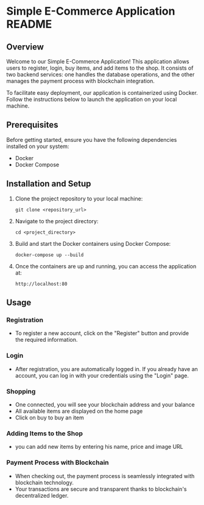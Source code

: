 # Simple E-Commerce Application README

## Overview
Welcome to our Simple E-Commerce Application! This application allows users to register, login, buy items, and add items to the shop. It consists of two backend services: one handles the database operations, and the other manages the payment process with blockchain integration.

To facilitate easy deployment, our application is containerized using Docker. Follow the instructions below to launch the application on your local machine.

## Prerequisites
Before getting started, ensure you have the following dependencies installed on your system:
- Docker
- Docker Compose

## Installation and Setup
1. Clone the project repository to your local machine:
    ```
    git clone <repository_url>
    ```

2. Navigate to the project directory:
    ```
    cd <project_directory>
    ```

3. Build and start the Docker containers using Docker Compose:
    ```
    docker-compose up --build
    ```

4. Once the containers are up and running, you can access the application at:
    ```
    http://localhost:80
    ```

## Usage
### Registration
- To register a new account, click on the "Register" button and provide the required information.

### Login
- After registration, you are automatically logged in. If you already have an account, you can log in with your credentials using the "Login" page.

### Shopping
- One connected, you will see your blockchain address and your balance
- All available items are displayed on the home page
- Click on buy to buy an item

### Adding Items to the Shop
- you can add new items by entering his name, price and image URL

### Payment Process with Blockchain
- When checking out, the payment process is seamlessly integrated with blockchain technology.
- Your transactions are secure and transparent thanks to blockchain's decentralized ledger.
